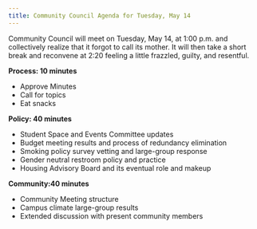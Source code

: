 ```yaml
---
title: Community Council Agenda for Tuesday, May 14
---
```

Community Council will meet on Tuesday, May 14, at 1:00 p.m. and collectively realize that it forgot to call its mother. It will then take a short break and reconvene at 2:20 feeling a little frazzled, guilty, and resentful.

**Process: 10 minutes**

* Approve Minutes
* Call for topics
* Eat snacks

**Policy: 40 minutes**

* Student Space and Events Committee updates
* Budget meeting results and process of redundancy elimination
* Smoking policy survey vetting and large-group response
* Gender neutral restroom policy and practice
* Housing Advisory Board and its eventual role and makeup


**Community:40 minutes**

* Community Meeting structure
* Campus climate large-group results
* Extended discussion with present community members
